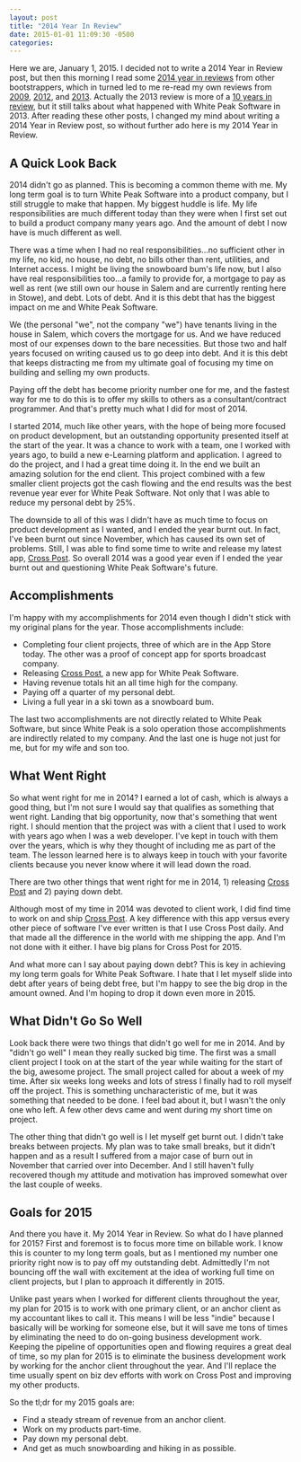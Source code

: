 ```yaml
---
layout: post
title: "2014 Year In Review"
date: 2015-01-01 11:09:30 -0500
categories: 
---
```

Here we are, January 1, 2015. I decided not to write a 2014 Year in Review post, but then this morning I read some [2014 year in reviews][reviews] from other bootstrappers, which in turned led to me re-read my own reviews from [2009][2009], [2012][2012], and [2013][2013]. Actually the 2013 review is more of a [10 years in review][2013], but it still talks about what happened with White Peak Software in 2013. After reading these other posts, I changed my mind about writing a 2014 Year in Review post, so without further ado here is my 2014 Year in Review.

## A Quick Look Back

2014 didn't go as planned. This is becoming a common theme with me. My long term goal is to turn White Peak Software into a product company, but I still struggle to make that happen. My biggest huddle is life. My life responsibilities are much different today than they were when I first set out to build a product company many years ago. And the amount of debt I now have is much different as well.

There was a time when I had no real responsibilities...no sufficient other in my life, no kid, no house, no debt, no bills other than rent, utilities, and Internet access. I might be living the snowboard bum's life now, but I also have real responsibilities too...a family to provide for, a mortgage to pay as well as rent (we still own our house in Salem and are currently renting here in Stowe), and debt. Lots of debt. And it is this debt that has the biggest impact on me and White Peak Software. 

We (the personal "we", not the company "we") have tenants living in the house in Salem, which covers the mortgage for us. And we have reduced most of our expenses down to the bare necessities. But those two and half years focused on writing caused us to go deep into debt. And it is this debt that keeps distracting me from my ultimate goal of focusing my time on building and selling my own products.

Paying off the debt has become priority number one for me, and the fastest way for me to do this is to offer my skills to others as a consultant/contract programmer. And that's pretty much what I did for most of 2014. 

I started 2014, much like other years, with the hope of being more focused on product development, but an outstanding opportunity presented itself at the start of the year. It was a chance to work with a team, one I worked with years ago, to build a new e-Learning platform and application. I agreed to do the project, and I had a great time doing it. In the end we built an amazing solution for the end client. This project combined with a few smaller client projects got the cash flowing and the end results was the best revenue year ever for White Peak Software. Not only that I was able to reduce my personal debt by 25%. 

The downside to all of this was I didn't have as much time to focus on product development as I wanted, and I ended the year burnt out. In fact, I've been burnt out since November, which has caused its own set of problems. Still, I was able to find some time to write and release my latest app, [Cross Post][crosspost]. So overall 2014 was a good year even if I ended the year burnt out and questioning White Peak Software's future.

## Accomplishments

I'm happy with my accomplishments for 2014 even though I didn't stick with my original plans for the year. Those accomplishments include:

- Completing four client projects, three of which are in the App Store today. The other was a proof of concept app for sports broadcast company.
- Releasing [Cross Post][crosspost], a new app for White Peak Software.
- Having revenue totals hit an all time high for the company.
- Paying off a quarter of my personal debt.
- Living a full year in a ski town as a snowboard bum.

The last two accomplishments are not directly related to White Peak Software, but since White Peak is a solo operation those accomplishments are indirectly related to my company. And the last one is huge not just for me, but for my wife and son too. 

## What Went Right

So what went right for me in 2014? I earned a lot of cash, which is always a good thing, but I'm not sure I would say that qualifies as something that went right. Landing that big opportunity, now that's something that went right. I should mention that the project was with a client that I used to work with years ago when I was a web developer. I've kept in touch with them over the years, which is why they thought of including me as part of the team. The lesson learned here is to always keep in touch with your favorite clients because you never know where it will lead down the road.

There are two other things that went right for me in 2014, 1) releasing [Cross Post][crosspost] and 2) paying down debt.

Although most of my time in 2014 was devoted to client work, I did find time to work on and ship [Cross Post][crosspost]. A key difference with this app versus every other piece of software I've ever written is that I use Cross Post daily. And that made all the difference in the world with me shipping the app. And I'm not done with it either. I have big plans for Cross Post for 2015.

And what more can I say about paying down debt? This is key in achieving my long term goals for White Peak Software. I hate that I let myself slide into debt after years of being debt free, but I'm happy to see the big drop in the amount owned. And I'm hoping to drop it down even more in 2015.

## What Didn't Go So Well

Look back there were two things that didn't go well for me in 2014. And by "didn't go well" I mean they really sucked big time. The first was a small client project I took on at the start of the year while waiting for the start of the big, awesome project. The small project called for about a week of my time. After six weeks long weeks and lots of stress I finally had to roll myself off the project. This is something uncharacteristic of me, but it was something that needed to be done. I feel bad about it, but I wasn't the only one who left. A few other devs came and went during my short time on project.

The other thing that didn't go well is I let myself get burnt out. I didn't take breaks between projects. My plan was to take small breaks, but it didn't happen and as a result I suffered from a major case of burn out in November that carried over into December. And I still haven't fully recovered though my attitude and motivation has improved somewhat over the last couple of weeks.

## Goals for 2015

And there you have it. My 2014 Year in Review. So what do I have planned for 2015? First and foremost is to focus more time on billable work. I know this is counter to my long term goals, but as I mentioned my number one priority right now is to pay off my outstanding debt. Admittedly I'm not bouncing off the wall with excitement at the idea of working full time on client projects, but I plan to approach it differently in 2015.

Unlike past years when I worked for different clients throughout the year, my plan for 2015 is to work with one primary client, or an anchor client as my accountant likes to call it. This means I will be less "indie" because I basically will be working for someone else, but it will save me tons of times by eliminating the need to do on-going business development work. Keeping the pipeline of opportunities open and flowing requires a great deal of time, so my plan for 2015 is to eliminate the business development work by working for the anchor client throughout the year. And I'll replace the time usually spent on biz dev efforts with work on Cross Post and improving my other products.

So the tl;dr for my 2015 goals are: 

- Find a steady stream of revenue from an anchor client.
- Work on my products part-time.
- Pay down my personal debt.
- And get as much snowboarding and hiking in as possible.


[reviews]: http://www.startupclarity.com/blog/bootstrappers-2014-year-review
[2009]: http://blog.whitepeaksoftware.com/2009/12/30/white-peak-software-year-in-review-2009/
[2012]: http://blog.whitepeaksoftware.com/2012/12/29/year-in-review/
[2013]: http://blog.whitepeaksoftware.com/2013/11/27/woohoo-white-peak-software-is-10-years-old/
[crosspost]: http://www.whitepeaksoftware.com/cross-post
